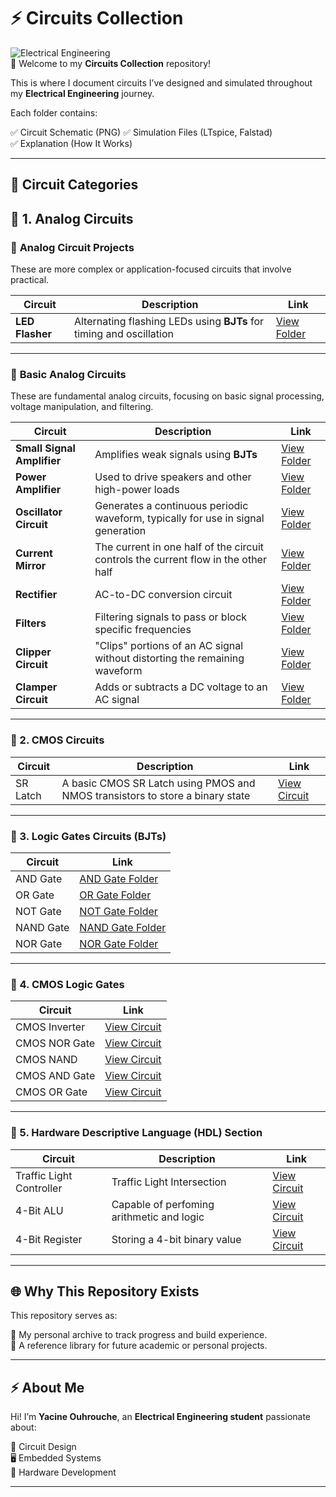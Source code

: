 
# ⚡ Circuits Collection

![Electrical Engineering](https://img.shields.io/badge/Electrical%20Engineering-Projects-blue?style=for-the-badge)  
📡 Welcome to my **Circuits Collection** repository!

This is where I document circuits I’ve designed and simulated throughout my **Electrical Engineering**  journey.

Each folder contains:

✅ Circuit Schematic (PNG) 
✅ Simulation Files (LTspice, Falstad)  
✅ Explanation (How It Works)  

---

## 📂 Circuit Categories


## 🔗 1. Analog Circuits

### 🔹 **Analog Circuit Projects**

These are more complex or application-focused circuits that involve practical.

| Circuit            | Description                                                                  | Link                                              |
|--------------------|------------------------------------------------------------------------------|---------------------------------------------------|
| **LED Flasher**     | Alternating flashing LEDs using **BJTs** for timing and oscillation | [View Folder](./Circuits_Projects/LED_Flasher/)       |

---

### 🔹 **Basic Analog Circuits**

These are fundamental analog circuits, focusing on basic signal processing, voltage manipulation, and filtering.

| Circuit            | Description                                                                  | Link                                              |
|--------------------|------------------------------------------------------------------------------|---------------------------------------------------|
| **Small Signal Amplifier** | Amplifies weak signals using **BJTs**                                      | [View Folder](./BJT_Circuits/Small_Signal_Amplifier) |
| **Power Amplifier** | Used to drive speakers and other high-power loads                          | [View Folder](./BJT_Circuits/Power_Amplifier)     |
| **Oscillator Circuit** | Generates a continuous periodic waveform, typically for use in signal generation | [View Folder](./BJT_Circuits/Oscillator) |
| **Current Mirror**  | The current in one half of the circuit controls the current flow in the other half   | [View Folder](./BJT_Circuits/Current_mirror/)      |
| **Rectifier**       | AC-to-DC conversion circuit                                                 | [View Folder](./BJT_Circuits/Rectifier/)          |
| **Filters**         | Filtering signals to pass or block specific frequencies                     | [View Folder](./BJT_Circuits/Filters/)            |
| **Clipper Circuit** | "Clips" portions of an AC signal without distorting the remaining waveform   | [View Folder](./BJT_Circuits/Clipper_Circuit/)    |
| **Clamper Circuit** | Adds or subtracts a DC voltage to an AC signal                             | [View Folder](./BJT_Circuits/Clamper_Circuits/)   |

---


### 🔗 2. CMOS Circuits 

| Circuit | Description | Link |
|---|---|---|
| SR Latch| A basic CMOS SR Latch using PMOS and NMOS transistors to store a binary state	 | [View Circuit](./CMOS_Circuits/SR_Latch/) |

---

### 🔗 3. Logic Gates Circuits (BJTs)

| Circuit | Link |
|---|---|
| AND Gate | [AND Gate Folder](./Logic_Gates/AND_Gate/) |
| OR Gate | [OR Gate Folder](./Logic_Gates/OR_Gate/) |
| NOT Gate | [NOT Gate Folder](./Logic_Gates/NOT_Gate/) |
| NAND Gate | [NAND Gate Folder](./Logic_Gates/NAND_Gate/) |
| NOR Gate | [NOR Gate Folder](./Logic_Gates/NOR_Gate/) |

---
### 🔗 4. CMOS Logic Gates

| Circuit |  Link |
|---|---|
| CMOS Inverter | [View Circuit](./CMOS_Logic_Gates/CMOS_NOT_Gate/) |
| CMOS NOR Gate | [View Circuit](./CMOS_Logic_Gates/CMOS_NOR_Gate/) |
| CMOS NAND | [View Circuit](./CMOS_Logic_Gates/CMOS_NAND_Gate/) |
| CMOS AND Gate | [View Circuit](./CMOS_Logic_Gates/CMOS_AND_Gate/) |
| CMOS OR Gate | [View Circuit](./CMOS_Logic_Gates/CMOS_OR_Gate/) |

---


### 🔗 5. Hardware Descriptive Language (HDL) Section

| Circuit | Description | Link |
|---|---|---|
| Traffic Light Controller |Traffic Light Intersection | [View Circuit](./HDL/Traffic_Light_Controller/) |
| 4-Bit ALU |Capable of perfoming  arithmetic and logic | [View Circuit](./HDL/4_Bit_ALU/) |
| 4-Bit Register |Storing a 4-bit binary value | [View Circuit](./HDL/4_bit_register/) |

---



## 🌐 Why This Repository Exists

This repository serves as:

🚀 My personal archive to track progress and build experience.  
📖 A reference library for future academic or personal projects.  


---

## ⚡ About Me

Hi! I’m **Yacine Ouhrouche**, an **Electrical Engineering student** passionate about:

🔌 Circuit Design  
🖥️ Embedded Systems  
🔧 Hardware Development  


---










